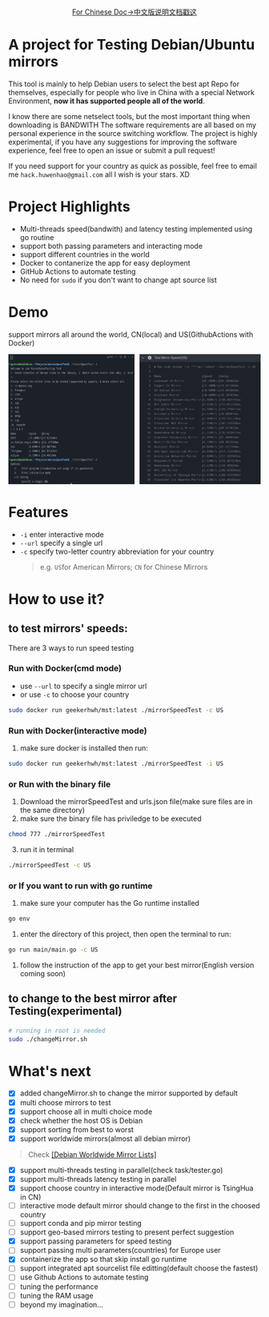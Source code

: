 <div align="center">
  <a href="README-ZH.md">For Chinese Doc->中文版说明文档戳这</a>
</div>

# A project for Testing Debian/Ubuntu mirrors
This tool is mainly to help Debian users to select the best apt Repo for themselves,
especially for people who live in China with a special Network Environment, **now it
has supported people all of the world**.

I know there are some netselect tools, but the most important thing when downloading is BANDWITH
The software requirements are all based on my personal experience in the source switching workflow. 
The project is highly experimental, if you have any suggestions for improving the software experience, 
feel free to open an issue or submit a pull request!

If you need support for your country as quick as possible, feel free to email me `hack.huwenhao@gmail.com`
all I wish is your stars. XD

# Project Highlights
- Multi-threads speed(bandwith) and latency testing implemented using go routine
- support both passing parameters and interacting mode
- support different countries in the world
- Docker to contanerize the app for easy deployment
- GitHub Actions to automate testing
- No need for `sudo` if you don't want to change apt source list

# Demo
support mirrors all around the world, CN(local) and US(GithubActions with Docker)
<div style="display: flex; justify-content: space-between;">
    <img src="Demo/2024-02-16.png" alt="CN" style="width: 50%;">
    <img src="Demo/ActionsOutput.png" alt="US" style="width: 48%;">
</div>


# Features
- `-i` enter interactive mode
- `--url` specify a single url
- `-c` specify two-letter country abbreviation for your country
  > e.g. `US`for American Mirrors; `CN` for Chinese Mirrors

# How to use it?
## to test mirrors' speeds:
There are 3 ways to run speed testing
### Run with Docker(cmd mode)
- use `--url` to specify a single mirror url
- or use `-c` to choose your country
```bash
sudo docker run geekerhwh/mst:latest ./mirrorSpeedTest -c US
```
### Run with Docker(interactive mode)
1. make sure docker is installed then run:
```bash
sudo docker run geekerhwh/mst:latest ./mirrorSpeedTest -i US
```
### or Run with the binary file
1. Download the mirrorSpeedTest and urls.json file(make sure files are in the same directory)
2. make sure the binary file has priviledge to be executed
```bash
chmod 777 ./mirrorSpeedTest
```
3. run it in terminal
```bash
./mirrorSpeedTest -c US
```
### or If you want to run with go runtime
1. make sure your computer has the Go runtime installed
```bash
go env
```
1. enter the directory of this project, then open the terminal to run:
```bash
go run main/main.go -c US
```
1. follow the instruction of the app to get your best mirror(English version 
coming soon)

## to change to the best mirror after Testing(experimental)
```bash
# running in root is needed
sudo ./changeMirror.sh
```

# What's next
- [x] added changeMirror.sh to change the mirror supported by default
- [x] multi choose mirrors to test
- [x] support choose all in multi choice mode
- [x] check whether the host OS is Debian
- [x] support sorting from best to worst
- [x] support worldwide mirrors(almost all debian mirror)
> Check [[Debian Worldwide Mirror Lists]](https://www.debian.org/mirror/list.en.html)
- [x] support multi-threads testing in parallel(check task/tester.go)
- [x] support multi-threads latency testing in parallel
- [x] support choose country in interactive mode(Default mirror is TsingHua in CN)
- [ ] interactive mode default mirror should change to the first in the choosed country
- [ ] support conda and pip mirror testing
- [ ] support geo-based mirrors testing to present perfect suggestion
- [x] support passing parameters for speed testing
- [ ] support passing multi parameters(countries) for Europe user
- [x] containerize the app so that skip install go runtime
- [ ] support integrated apt sourcelist file editting(default choose the fastest)
- [ ] use Github Actions to automate testing
- [ ] tuning the performance
- [ ] tuning the RAM usage
- [ ] beyond my imagination...